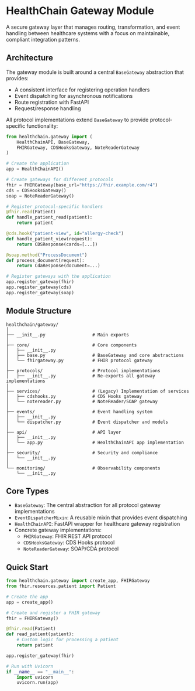 # HealthChain Gateway Module

A secure gateway layer that manages routing, transformation, and event handling between healthcare systems with a focus on maintainable, compliant integration patterns.

## Architecture

The gateway module is built around a central `BaseGateway` abstraction that provides:

- A consistent interface for registering operation handlers
- Event dispatching for asynchronous notifications
- Route registration with FastAPI
- Request/response handling

All protocol implementations extend `BaseGateway` to provide protocol-specific functionality:

```python
from healthchain.gateway import (
    HealthChainAPI, BaseGateway,
    FHIRGateway, CDSHooksGateway, NoteReaderGateway
)

# Create the application
app = HealthChainAPI()

# Create gateways for different protocols
fhir = FHIRGateway(base_url="https://fhir.example.com/r4")
cds = CDSHooksGateway()
soap = NoteReaderGateway()

# Register protocol-specific handlers
@fhir.read(Patient)
def handle_patient_read(patient):
    return patient

@cds.hook("patient-view", id="allergy-check")
def handle_patient_view(request):
    return CDSResponse(cards=[...])

@soap.method("ProcessDocument")
def process_document(request):
    return CdaResponse(document=...)

# Register gateways with the application
app.register_gateway(fhir)
app.register_gateway(cds)
app.register_gateway(soap)
```

## Module Structure

```
healthchain/gateway/
│
├── __init__.py                  # Main exports
│
├── core/                        # Core components
│   ├── __init__.py
│   ├── base.py                  # BaseGateway and core abstractions
│   └── fhirgateway.py           # FHIR protocol gateway
│
├── protocols/                   # Protocol implementations
│   ├── __init__.py              # Re-exports all gateway implementations
│
├── services/                    # (Legacy) Implementation of services
│   ├── cdshooks.py              # CDS Hooks gateway
│   └── notereader.py            # NoteReader/SOAP gateway
│
├── events/                      # Event handling system
│   ├── __init__.py
│   └── dispatcher.py            # Event dispatcher and models
│
├── api/                         # API layer
│   ├── __init__.py
│   └── app.py                   # HealthChainAPI app implementation
│
├── security/                    # Security and compliance
│   └── __init__.py
│
└── monitoring/                  # Observability components
    └── __init__.py
```

## Core Types

- `BaseGateway`: The central abstraction for all protocol gateway implementations
- `EventDispatcherMixin`: A reusable mixin that provides event dispatching
- `HealthChainAPI`: FastAPI wrapper for healthcare gateway registration
- Concrete gateway implementations:
  - `FHIRGateway`: FHIR REST API protocol
  - `CDSHooksGateway`: CDS Hooks protocol
  - `NoteReaderGateway`: SOAP/CDA protocol

## Quick Start

```python
from healthchain.gateway import create_app, FHIRGateway
from fhir.resources.patient import Patient

# Create the app
app = create_app()

# Create and register a FHIR gateway
fhir = FHIRGateway()

@fhir.read(Patient)
def read_patient(patient):
    # Custom logic for processing a patient
    return patient

app.register_gateway(fhir)

# Run with Uvicorn
if __name__ == "__main__":
    import uvicorn
    uvicorn.run(app)
```

